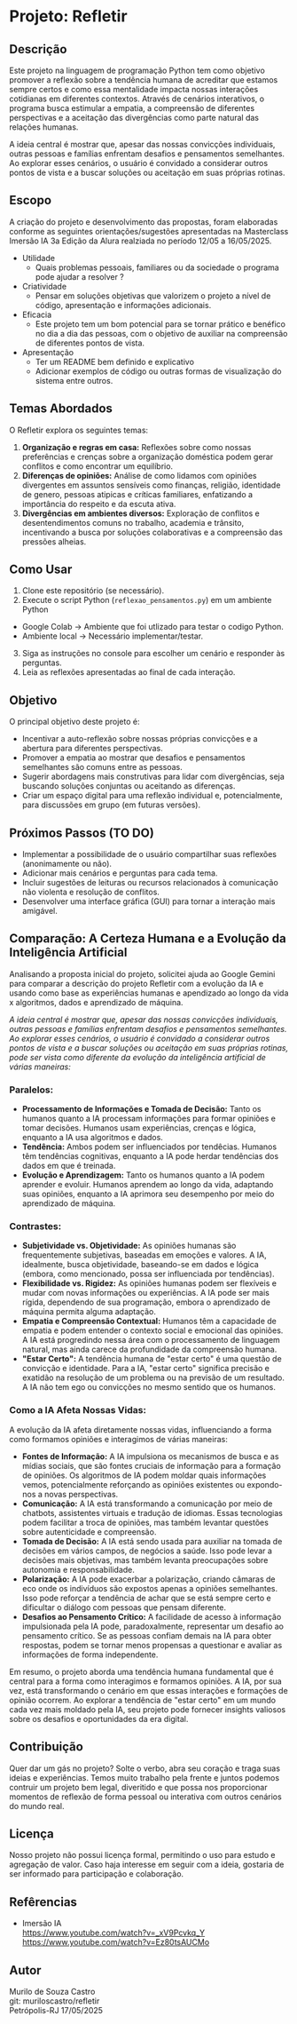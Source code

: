 # Projeto: Refletir
## Descrição

Este projeto na linguagem de programação Python tem como objetivo promover a reflexão sobre a tendência humana de acreditar que estamos sempre certos e como essa mentalidade impacta nossas interações cotidianas em diferentes contextos. Através de cenários interativos, o programa busca estimular a empatia, a compreensão de diferentes perspectivas e a aceitação das divergências como parte natural das relações humanas.

A ideia central é mostrar que, apesar das nossas convicções individuais, outras pessoas e famílias enfrentam desafios e pensamentos semelhantes. Ao explorar esses cenários, o usuário é convidado a considerar outros pontos de vista e a buscar soluções ou aceitação em suas próprias rotinas.

## Escopo
A criação do projeto e desenvolvimento das propostas, foram elaboradas conforme as seguintes orientações/sugestões apresentadas na Masterclass Imersão IA 3a Edição da Alura realziada no período 12/05 a 16/05/2025. 
- Utilidade <br>
  - Quais problemas pessoais, familiares ou da sociedade o programa pode ajudar a resolver ?
- Criatividade <br>
  - Pensar em soluções objetivas que valorizem o projeto a nível de código, apresentação e informações adicionais.  
- Eficacia <br>
  - Este projeto tem um bom potencial para se tornar prático e benéfico no dia a dia das pessoas, com o objetivo de auxiliar na compreensão de diferentes pontos de vista.
- Apresentação <br>
  - Ter um README bem definido e explicativo
  - Adicionar exemplos de código ou outras formas de visualização do sistema entre outros.

## Temas Abordados
O Refletir explora os seguintes temas:

1.  **Organização e regras em casa:** Reflexões sobre como nossas preferências e crenças sobre a organização doméstica podem gerar conflitos e como encontrar um equilíbrio.
2.  **Diferenças de opiniões:** Análise de como lidamos com opiniões divergentes em assuntos sensíveis como finanças, religião, identidade de genero, pessoas atipicas e críticas familiares, enfatizando a importância do respeito e da escuta ativa.
3.  **Divergências em ambientes diversos:** Exploração de conflitos e desentendimentos comuns no trabalho, academia e trânsito, incentivando a busca por soluções colaborativas e a compreensão das pressões alheias.

## Como Usar

1.  Clone este repositório (se necessário).
2.  Execute o script Python (`reflexao_pensamentos.py`) em um ambiente Python
-  Google Colab -> Ambiente que foi utlizado para testar o codigo Python.
-  Ambiente local -> Necessário implementar/testar.
3.  Siga as instruções no console para escolher um cenário e responder às perguntas.
4.  Leia as reflexões apresentadas ao final de cada interação.

## Objetivo

O principal objetivo deste projeto é:

* Incentivar a auto-reflexão sobre nossas próprias convicções e a abertura para diferentes perspectivas.
* Promover a empatia ao mostrar que desafios e pensamentos semelhantes são comuns entre as pessoas.
* Sugerir abordagens mais construtivas para lidar com divergências, seja buscando soluções conjuntas ou aceitando as diferenças.
* Criar um espaço digital para uma reflexão individual e, potencialmente, para discussões em grupo (em futuras versões).

## Próximos Passos (TO DO)

* Implementar a possibilidade de o usuário compartilhar suas reflexões (anonimamente ou não).
* Adicionar mais cenários e perguntas para cada tema.
* Incluir sugestões de leituras ou recursos relacionados à comunicação não violenta e resolução de conflitos.
* Desenvolver uma interface gráfica (GUI) para tornar a interação mais amigável.

## Comparação: A Certeza Humana e a Evolução da Inteligência Artificial

Analisando a proposta inicial do projeto, solicitei ajuda ao Google Gemini para comparar a descrição do projeto Refletir com a evolução da IA e usando como base as experiências humanas e apendizado ao longo da vida x algoritmos, dados e aprendizado de máquina.

*A ideia central é mostrar que, apesar das nossas convicções individuais, outras pessoas e famílias enfrentam desafios e pensamentos semelhantes. Ao explorar esses cenários, o usuário é convidado a considerar outros pontos de vista e a buscar soluções ou aceitação em suas próprias rotinas, pode ser vista como diferente da evolução da inteligência artificial de várias maneiras:*

### Paralelos:

* **Processamento de Informações e Tomada de Decisão:** Tanto os humanos quanto a IA processam informações para formar opiniões e tomar decisões. Humanos usam experiências, crenças e lógica, enquanto a IA usa algoritmos e dados.
* **Tendência:** Ambos podem ser influenciados por tendêcias. Humanos têm tendências cognitivas, enquanto a IA pode herdar tendências dos dados em que é treinada.
* **Evolução e Aprendizagem:** Tanto os humanos quanto a IA podem aprender e evoluir. Humanos aprendem ao longo da vida, adaptando suas opiniões, enquanto a IA aprimora seu desempenho por meio do aprendizado de máquina.

### Contrastes:

* **Subjetividade vs. Objetividade:** As opiniões humanas são frequentemente subjetivas, baseadas em emoções e valores. A IA, idealmente, busca objetividade, baseando-se em dados e lógica (embora, como mencionado, possa ser influenciada por tendências).
* **Flexibilidade vs. Rigidez:** As opiniões humanas podem ser flexíveis e mudar com novas informações ou experiências. A IA pode ser mais rígida, dependendo de sua programação, embora o aprendizado de máquina permita alguma adaptação.
* **Empatia e Compreensão Contextual:** Humanos têm a capacidade de empatia e podem entender o contexto social e emocional das opiniões. A IA está progredindo nessa área com o processamento de linguagem natural, mas ainda carece da profundidade da compreensão humana.
* **"Estar Certo":** A tendência humana de "estar certo" é uma questão de convicção e identidade. Para a IA, "estar certo" significa precisão e exatidão na resolução de um problema ou na previsão de um resultado. A IA não tem ego ou convicções no mesmo sentido que os humanos.

### Como a IA Afeta Nossas Vidas:

A evolução da IA afeta diretamente nossas vidas, influenciando a forma como formamos opiniões e interagimos de várias maneiras:

* **Fontes de Informação:** A IA impulsiona os mecanismos de busca e as mídias sociais, que são fontes cruciais de informação para a formação de opiniões. Os algoritmos de IA podem moldar quais informações vemos, potencialmente reforçando as opiniões existentes ou expondo-nos a novas perspectivas.
* **Comunicação:** A IA está transformando a comunicação por meio de chatbots, assistentes virtuais e tradução de idiomas. Essas tecnologias podem facilitar a troca de opiniões, mas também levantar questões sobre autenticidade e compreensão.
* **Tomada de Decisão:** A IA está sendo usada para auxiliar na tomada de decisões em vários campos, de negócios a saúde. Isso pode levar a decisões mais objetivas, mas também levanta preocupações sobre autonomia e responsabilidade.
* **Polarização:** A IA pode exacerbar a polarização, criando câmaras de eco onde os indivíduos são expostos apenas a opiniões semelhantes. Isso pode reforçar a tendência de achar que se está sempre certo e dificultar o diálogo com pessoas que pensam diferente.
* **Desafios ao Pensamento Crítico:** A facilidade de acesso à informação impulsionada pela IA pode, paradoxalmente, representar um desafio ao pensamento crítico. Se as pessoas confiam demais na IA para obter respostas, podem se tornar menos propensas a questionar e avaliar as informações de forma independente.

Em resumo, o projeto aborda uma tendência humana fundamental que é central para a forma como interagimos e formamos opiniões. A IA, por sua vez, está transformando o cenário em que essas interações e formações de opinião ocorrem. Ao explorar a tendência de "estar certo" em um mundo cada vez mais moldado pela IA, seu projeto pode fornecer insights valiosos sobre os desafios e oportunidades da era digital.

## Contribuição

Quer dar um gás no projeto? Solte o verbo, abra seu coração e traga suas ideias e experiências.
Temos muito trabalho pela frente e juntos podemos contruir um projeto bem legal, diveritido e que possa nos proporcionar momentos de reflexão de forma pessoal ou interativa com outros cenários do mundo real.

## Licença

Nosso projeto não possui licença formal, permitindo o uso para estudo e agregação de valor. Caso haja interesse em seguir com a ideia, gostaria de ser informado para participação e colaboração.

## Refêrencias
- Imersão IA  <br>
https://www.youtube.com/watch?v=_xV9Pcvkq_Y <br>
https://www.youtube.com/watch?v=Ez80tsAUCMo <br>

## Autor

Murilo de Souza Castro <br>
git: muriloscastro/refletir <br>
Petrópolis-RJ 17/05/2025 <br>
